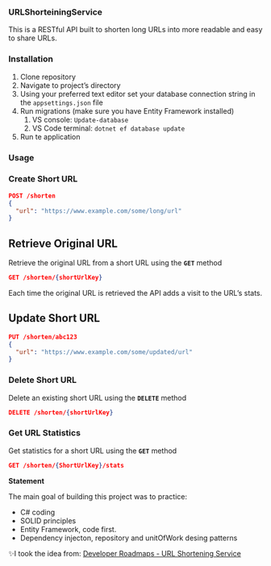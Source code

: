 ### URLShorteiningService

This is a RESTful API built to shorten long URLs into more readable and easy to share URLs. 

### Installation

1. Clone repository
2. Navigate to project’s directory
3. Using your preferred text editor set your database connection string in the `appsettings.json` file
4. Run migrations (make sure you have Entity Framework installed)
    1. VS console: `Update-database`
    2. VS Code terminal: `dotnet ef database update`
5. Run te application

### Usage

### **Create Short URL**

```json
POST /shorten
{
  "url": "https://www.example.com/some/long/url"
}
```

## **Retrieve Original URL**

Retrieve the original URL from a short URL using the **`GET`** method

```json
GET /shorten/{shortUrlKey}
```

Each time the original URL is retrieved the API adds a visit to the URL’s stats.

## **Update Short URL**

```json
PUT /shorten/abc123
{
  "url": "https://www.example.com/some/updated/url"
}
```

### **Delete Short URL**

Delete an existing short URL using the **`DELETE`** method

```json
DELETE /shorten/{shortUrlKey}
```

### **Get URL Statistics**

Get statistics for a short URL using the **`GET`** method

```json
GET /shorten/{ShortUrlKey}/stats
```

**Statement**

The main goal of building this project was to practice:

- C# coding
- SOLID principles
- Entity Framework, code first.
- Dependency injecton, repository and unitOfWork desing patterns

✨I took the idea from: [Developer Roadmaps - URL Shortening Service](https://roadmap.sh/projects/url-shortening-service)
